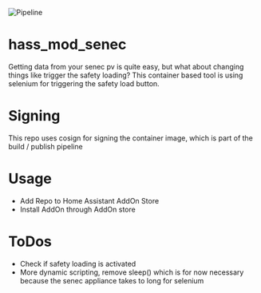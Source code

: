 ![Pipeline](https://github.com/containerguy/mod_senec/actions/workflows/docker-publish.yml/badge.svg)

# hass_mod_senec

Getting data from your senec pv is quite easy, but what about changing things like trigger the safety loading?
This container based tool is using selenium for triggering the safety load button.

# Signing
This repo uses cosign for signing the container image, which is part of the build / publish pipeline

# Usage
* Add Repo to Home Assistant AddOn Store
* Install AddOn through AddOn store

# ToDos
* Check if safety loading is activated
* More dynamic scripting, remove sleep() which is for now necessary because the senec appliance takes to long for selenium

